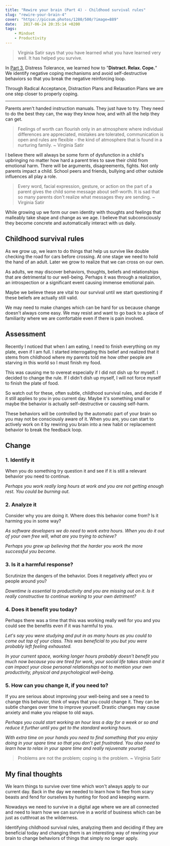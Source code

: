 ```yaml
---
title: "Rewire your brain (Part 4) - Childhood survival rules"
slug: "rewire-your-brain-4"
cover: "https://picsum.photos/1280/500/?image=889"
date:   2017-06-24 20:35:14 +0200
tags: 
    - Mindset 
    - Productivity 
---
```


> Virginia Satir says that you have learned what you have learned very well.
> It has helped you survive.

In [Part 3](/blog/rewire-your-brain-3/), Distress Tolerance, we learned how to "**Distract. Relax. Cope.**" We identify negative coping mechanisms and avoid self-destructive
behaviors so that you break the negative reinforcing loop.

Through Radical Acceptance, Distraction Plans and Relaxation Plans we are one
step closer to properly coping.

* * *

Parents aren't handed instruction manuals. They just have to try. They need to
do the best they can, the way they know how, and with all the help they can get.

> Feelings of worth can flourish only in an atmosphere where individual
> differences are appreciated, mistakes are tolerated, communication is open
> and rules are flexible - the kind of atmosphere that is found in a nurturing
> family. ~ Virginia Satir

I believe there will always be some form of dysfunction in a child's
upbringing no matter how hard a parent tries to save their child from emotional harm. There will be arguments, disagreements, fights. Not only
parents impact a child. School peers and friends, bullying and other outside
influences all play a role.

> Every word, facial expression, gesture, or action on the part of a parent
> gives the child some message about self-worth. It is sad that so many
> parents don't realize what messages they are sending. ~ Virginia Satir

While growing up we form our own identity with thoughts and feelings that
malleably take shape and change as we age. I believe that subconsciously they
become concrete and automatically interact with us daily.

## Childhood survival rules

As we grow up, we learn to do things that help us survive like double checking
the road for cars before crossing. At one stage we need to hold the hand of
an adult. Later we grow to realize that we can cross on our own.

As adults, we may discover behaviors, thoughts, beliefs and relationships
that are detrimental to our well-being. Perhaps it was through a realization,
an introspection or a significant event causing immense emotional pain.

Maybe we believe these are vital to our survival until we start questioning
if these beliefs are actually still valid.

We may need to make changes which can be hard for us because change doesn't
always come easy. We may resist and want to go back to a place of familiarity
where we are comfortable even if there is pain involved.

## Assessment

Recently I noticed that when I am eating, I need to finish everything on my
plate, even if I am full. I started interrogating this belief and realized
that it stems from childhood where my parents told me how other people are
starving in this world so I must finish my food.

This was causing me to overeat especially if I did not dish up for myself.
I decided to change the rule. If I didn't dish up myself, I will not
force myself to finish the plate of food.

So watch out for these, often subtle, childhood survival rules, and decide
if it still applies to you in you current day. Maybe it's something small or
maybe the behavior is actually self-destructive or causing self-harm.

These behaviors will be controlled by the automatic part of your brain so
you may not be consciously aware of it. When you are, you can start to
actively work on it by rewiring you brain into a new habit or replacement
behavior to break the feedback loop.

## Change

### 1. Identify it

When you do something try question it and see if it is still a relevant
behavior you need to continue.

_Perhaps you work really long hours at work and you are not getting enough
rest. You could be burning out._

### 2. Analyze it

Consider why you are doing it. Where does this behavior come from? Is it
harming you in some way?

_As software developers we do need to work extra hours. When you do
it out of your own free will, what are you trying to achieve?_

_Perhaps you grew up believing that the harder you work the more
successful you become._

### 3. Is it a harmful response?

Scrutinize the dangers of the behavior. Does it negatively affect you
or people around you?

_Downtime is essential to productivity and you are missing out on it.
Is it really constructive to continue working to your own detriment?_

### 4. Does it benefit you today?

Perhaps there was a time that this was working really well for you and
you could see the benefits even if it was harmful to you.

_Let's say you were studying and put in as many hours as you could to
come out top of your class. This was beneficial to you but you were
probably left feeling exhausted._

_In your current space, working longer hours probably doesn't benefit you
much now because you are tired for work, your social life takes strain
and it can impact your close personal relationships not to mention your
own productivity, physical and psychological well-being._

### 5. How can you change it, if you need to?

If you are serious about improving your well-being and see a need to
change this behavior, think of ways that you could change it. They can
be subtle changes over time to improve yourself. Drastic changes may
cause anxiety and make you relapse to old ways.

_Perhaps you could start working an hour less a day for a
week or so and reduce it further until you get to the standard working
hours._

_With extra time on your hands you need to find something that you enjoy
doing in your spare time so that you don't get frustrated. You also need
to learn how to relax in your spare time and really rejuvenate yourself._

> Problems are not the problem; coping is the problem. ~ Virginia Satir

## My final thoughts

We learn things to survive over time which won't always apply to our current
day. Back in the day we needed to learn how to flee from scary beasts and
fend for ourselves by hunting for food and keeping warm.

Nowadays we need to survive in a digital age where we are all connected and
need to learn how we can survive in a world of business which can be just as
cutthroat as the wilderness.

Identifying childhood survival rules, analyzing them and deciding if they are
beneficial today and changing them is an interesting way of rewiring your
brain to change behaviors of things that simply no longer apply.
